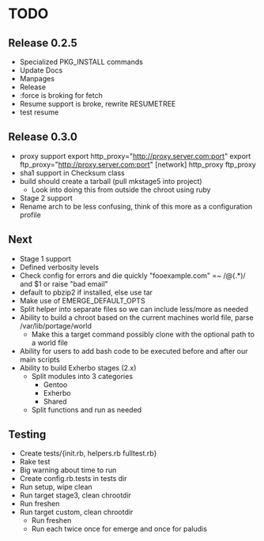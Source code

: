 TODO
=====

Release 0.2.5
-----------
* Specialized PKG\_INSTALL commands
* Update Docs
* Manpages
* Release
* :force is broking for fetch
* Resume support is broke, rewrite RESUMETREE
* test resume

Release 0.3.0
--------------
* proxy support
    export http_proxy="http://proxy.server.com:port"
    export ftp_proxy="http://proxy.server.com:port"
    [network]
    http_proxy
    ftp_proxy
* sha1 support in Checksum class
* build should create a tarball (pull mkstage5 into project)
    - Look into doing this from outside the chroot using ruby
* Stage 2 support
* Rename arch to be less confusing, think of this more as a configuration profile

Next
----
* Stage 1 support
* Defined verbosity levels
* Check config for errors and die quickly 
    "fooexample.com" =~ /@(.*)/ and $1 or raise "bad email" 
* default to pbzip2 if installed, else use tar
* Make use of EMERGE\_DEFAULT\_OPTS
* Split helper into separate files so we can include less/more as needed
* Ability to build a chroot based on the current machines world file, parse /var/lib/portage/world
    - Make this a target command possibly clone with the optional path to a world file
* Ability for users to add bash code to be executed before and after our main scripts
* Ability to build Exherbo stages (2.x)
    - Split modules into 3 categories
        - Gentoo
        - Exherbo
        - Shared
    - Split functions and run as needed

Testing
-------
* Create tests/{init.rb, helpers.rb fulltest.rb}
* Rake test
* Big warning about time to run
* Create config.rb.tests in tests dir
* Run setup, wipe clean
* Run target stage3, clean chrootdir
* Run freshen
* Run target custom, clean chrootdir
    - Run freshen
    - Run each twice once for emerge and once for paludis

